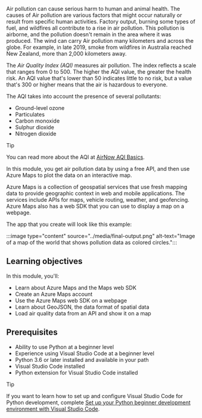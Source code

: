 Air pollution can cause serious harm to human and animal health. The causes of Air pollution are various factors that might occur naturally or result from specific human activities. Factory output, burning some types of fuel, and wildfires all contribute to a rise in air pollution. This pollution is airborne, and the pollution doesn't remain in the area where it was produced. The wind can carry Air pollution many kilometers and across the globe. For example, in late 2019, smoke from wildfires in Australia reached New Zealand, more than 2,000 kilometers away.

The *Air Quality Index (AQI)* measures air pollution. The index reflects a scale that ranges from 0 to 500. The higher the AQI value, the greater the health risk. An AQI value that's lower than 50 indicates little to no risk, but a value that's 300 or higher means that the air is hazardous to everyone. 

The AQI takes into account the presence of several pollutants:

- Ground-level ozone
- Particulates
- Carbon monoxide
- Sulphur dioxide
- Nitrogen dioxide

> [!TIP]
> You can read more about the AQI at [AirNow AQI Basics](https://www.airnow.gov/aqi/aqi-basics/?azure-portal=true).

In this module, you get air pollution data by using a free API, and then use Azure Maps to plot the data on an interactive map.

Azure Maps is a collection of geospatial services that use fresh mapping data to provide geographic context in web and mobile applications. The services include APIs for maps, vehicle routing, weather, and geofencing. Azure Maps also has a web SDK that you can use to display a map on a webpage.

The app that you create will look like this example:

:::image type="content" source="../media/final-output.png" alt-text="Image of a map of the world that shows pollution data as colored circles.":::

## Learning objectives

In this module, you'll:

- Learn about Azure Maps and the Maps web SDK
- Create an Azure Maps account
- Use the Azure Maps web SDK on a webpage
- Learn about GeoJSON, the data format of spatial data
- Load air quality data from an API and show it on a map

## Prerequisites

- Ability to use Python at a beginner level
- Experience using Visual Studio Code at a beginner level
- Python 3.6 or later installed and available in your path
- Visual Studio Code installed
- Python extension for Visual Studio Code installed

> [!TIP]
> If you want to learn how to set up and configure Visual Studio Code for Python development, complete [Set up your Python beginner development environment with Visual Studio Code](/training/languages/python-install-vscode/?azure-portal=true).
